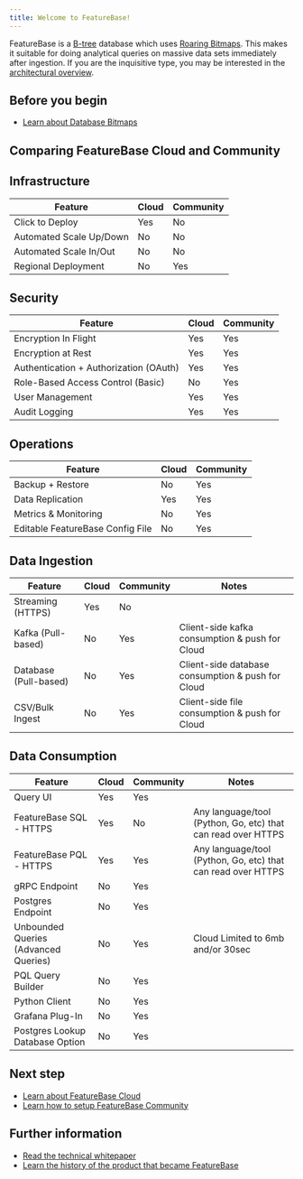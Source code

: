 ```yaml
---
title: Welcome to FeatureBase!
---
```


FeatureBase is a [B-tree](https://en.wikipedia.org/wiki/B-tree) database which uses [Roaring Bitmaps](https://roaringbitmap.org/). This makes it suitable for doing analytical queries on massive data sets immediately after ingestion. If you are the inquisitive type, you may be interested in the [architectural overview](/community/community-setup/architecture).

## Before you begin

* [Learn about Database Bitmaps](https://www.featurebase.com/blog/bitmaps-making-real-time-analytics-real)

## Comparing FeatureBase Cloud and Community

## Infrastructure

| Feature | Cloud  | Community |
| ------ | ----- | ----------- |
| Click to Deploy |  Yes | No |
| Automated Scale Up/Down|  No | No |
| Automated Scale In/Out |  No | No |
| Regional Deployment |  No | Yes |

## Security

|Feature | Cloud  | Community  |
| ------ | ----- | ----------- |
|Encryption In Flight |  Yes| Yes |
|Encryption at Rest |  Yes| Yes |
|Authentication + Authorization (OAuth) |  Yes | Yes |
|Role-Based Access Control (Basic) |  No | Yes |
|User Management |  Yes | Yes |
|Audit Logging |  Yes | Yes |

## Operations

| Feature | Cloud  | Community  |
| ------ | ----- | ----------- |
| Backup + Restore |  No | Yes |
| Data Replication |  Yes | Yes |
| Metrics & Monitoring |  No | Yes |
| Editable FeatureBase Config File |  No | Yes |

## Data Ingestion

|Feature | Cloud  | Community  | Notes  |
| ------ | ----- | ----------- | ----------- |
| Streaming (HTTPS)  |  Yes | No |   |
| Kafka (Pull-based) |  No| Yes | Client-side kafka consumption & push for Cloud |
| Database (Pull-based) |  No | Yes |  Client-side database consumption & push for Cloud |
| CSV/Bulk Ingest  |  No | Yes |  Client-side file consumption & push for Cloud |

## Data Consumption

|Feature | Cloud  | Community  | Notes  |
| ------ | ----- | ----------- | ----------- |
| Query UI  |  Yes| Yes |   |
| FeatureBase SQL - HTTPS |  Yes| No | Any language/tool (Python, Go, etc) that can read over HTTPS  |
| FeatureBase PQL - HTTPS |  Yes| Yes | Any language/tool (Python, Go, etc) that can read over HTTPS  |
| gRPC Endpoint |  No | Yes |   |
| Postgres Endpoint |  No| Yes |   |
| Unbounded Queries (Advanced Queries) |  No| Yes | Cloud Limited to 6mb and/or 30sec  |
| PQL Query Builder |  No| Yes |   |
| Python Client |  No | Yes |   |
| Grafana Plug-In |  No | Yes |   |
| Postgres Lookup Database Option |  No| Yes |   |

## Next step

* [Learn about FeatureBase Cloud](/cloud/cloud-setup/cloud-introduction)
* [Learn how to setup FeatureBase Community](/community/community-setup/community-quickstart-guide)

## Further information

* [Read the technical whitepaper](https://www.featurebase.com/blog/featurebase-technical-white-paper)
* [Learn the history of the product that became FeatureBase](https://www.featurebase.com/blog/pilosa-molecula-featurebase-a-story-of-evolution)
